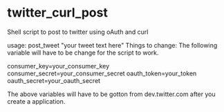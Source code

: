 twitter_curl_post
=================

Shell script to post to twitter using oAuth and curl

usage: post_tweet "your tweet text here"
Things to change: The following variable will have to be change for the script to work.

consumer_key=your_consumer_key
consumer_secret=your_consumer_secret
oauth_token=your_token
oauth_secret=your_oauth_secret

The above variables will have to be gotton from dev.twitter.com after you create a application.
